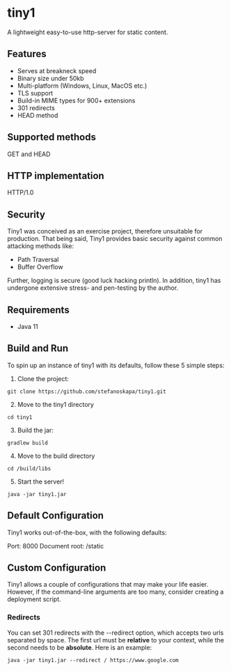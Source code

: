 # tiny1
A lightweight easy-to-use http-server for static content.

## Features
* Serves at breakneck speed
* Binary size under 50kb
* Multi-platform (Windows, Linux, MacOS etc.)
* TLS support 
* Build-in MIME types for 900+ extensions
* 301 redirects
* HEAD method

## Supported methods
GET and HEAD

## HTTP implementation
HTTP/1.0

## Security
Tiny1 was conceived as an exercise project, therefore unsuitable for 
production. 
That being said, Tiny1 provides basic security against common attacking methods like:

* Path Traversal
* Buffer Overflow

Further, logging is secure (good luck hacking println).
In addition, tiny1 has undergone extensive stress- and pen-testing
by the author.

## Requirements
* Java 11

## Build and Run
To spin up an instance of tiny1 with its defaults, follow these 5 simple steps:

1. Clone the project:

`git clone https://github.com/stefanoskapa/tiny1.git`

2. Move to the tiny1 directory

`cd tiny1`

3. Build the jar:

`gradlew build`

4. Move to the build directory 

`cd /build/libs`

5. Start the server!

`java -jar tiny1.jar` 

## Default Configuration
Tiny1 works out-of-the-box, with the following defaults:

Port: 8000
Document root: /static

## Custom Configuration
Tiny1 allows a couple of configurations that may make your life easier. However, if the
command-line arguments are too many, consider creating a deployment script.

### Redirects
You can set 301 redirects with the --redirect option, which accepts two urls separated by space.
The first url must be <b>relative</b> to your context, while the second needs to be <b>absolute</b>.
Here is an example:

`java -jar tiny1.jar --redirect / https://www.google.com`









